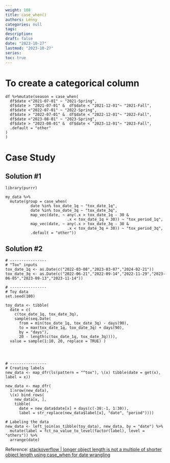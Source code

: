 ```yaml
---
weight: 108
title: case_when()
authors: Lenny
categories: null
tags: 
description: 
draft: false
date: "2023-10-27"
lastmod: "2023-10-27"
series:
toc: true
---
```



<!--more-->


# To create a categorical column
```
df %>%mutate(season = case_when(
  df$date <"2021-07-01" ~ "2021-Spring",
  df$date > "2021-07-01" &  df$date < "2021-12-01"~ "2021-Fall",
  df$date <"2022-07-01" ~ "2022-Spring",
  df$date > "2022-07-01" &  df$date < "2022-12-01"~ "2022-Fall",
  df$date <"2023-08-01" ~ "2023-Spring",
  df$date > "2023-08-01" &  df$date < "2023-12-01"~ "2023-Fall",
  .default = "other"
)
)
```

# Case Study


## Solution #1
```
library(purrr)

my_data %>% 
  mutate(group = case_when(
           date %in% tox_date_1q ~ "tox_date_1q", 
           date %in% tox_date_3q ~ "tox_date_3q", 
           map_vec(date, ~ any(.x > tox_date_1q - 30 & 
                           .x < tox_date_1q + 30)) ~ "tox_period_1q", 
           map_vec(date, ~ any(.x > tox_date_3q - 30 & 
                           .x < tox_date_3q + 30)) ~ "tox_period_3q", 
           .default = "other"))
```

## Solution #2

```
# ----------------
# "Tox" inputs
tox_date_1q <- as.Date(c("2022-03-08","2023-03-07","2024-02-21"))
tox_date_3q <- as.Date(c("2022-06-21","2022-09-14","2022-11-29","2023-06-05","2023-09-13","2023-11-14"))

# ----------------
# Toy data
set.seed(100)

toy_data <- tibble(
  date = c(
    c(tox_date_1q, tox_date_3q), 
    sample(seq.Date(
      from = min(tox_date_1q, tox_date_3q) - days(90),
      to = max(tox_date_1q, tox_date_3q) + days(90),
      by = "days"), 
      20 - length(c(tox_date_1q, tox_date_3q)))),
  value = sample(1:10, 20, replace = TRUE) )




# ----------------
# Creating labels
new_data <- map_dfr(ls(pattern = "^tox"), \(x) tibble(date = get(x), label = x))

new_data <- map_dfr(
  1:nrow(new_data),
  \(x) bind_rows(
    new_data[x, ],
    tibble(
      date = new_data$date[x] + days(c(-30:-1, 1:30)), 
      label = str_replace(new_data$label[x], "date", "period"))))

# Labeling the data
new_data <- left_join(as_tibble(toy_data), new_data, by = "date") %>% 
  mutate(label = fct_na_value_to_level(factor(label), level = "others")) %>% 
  arrange(date)

```

Reference: <a href = "https://stackoverflow.com/questions/78391302/longer-object-length-is-not-a-multiple-of-shorter-object-length-using-case-when/78391535#78391535" target="_blank" rel="noopener noreferrer">stackoverflow | longer object length is not a multiple of shorter object length using case_when for date wrangling</a>